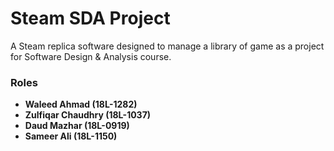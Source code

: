 # Steam SDA Project
A Steam replica software designed to manage a library of game as a project for Software Design &amp; Analysis course.

### Roles
* **Waleed Ahmad (18L-1282)** 
* **Zulfiqar Chaudhry (18L-1037)** 
* **Daud Mazhar (18L-0919)**
* **Sameer Ali (18L-1150)**
